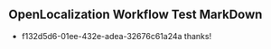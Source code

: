 ## OpenLocalization Workflow Test MarkDown
* f132d5d6-01ee-432e-adea-32676c61a24a thanks!

<!--HONumber=Sep16_HO1-->


